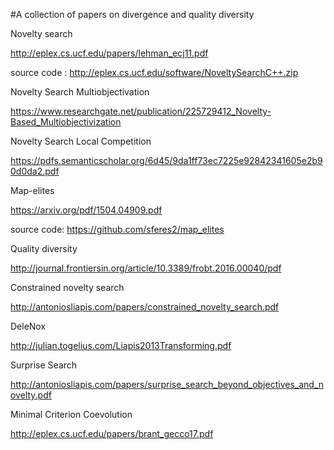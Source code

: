 #A collection of papers on divergence and quality diversity

Novelty search

http://eplex.cs.ucf.edu/papers/lehman_ecj11.pdf

source code : http://eplex.cs.ucf.edu/software/NoveltySearchC++.zip

Novelty Search Multiobjectivation

https://www.researchgate.net/publication/225729412_Novelty-Based_Multiobjectivization

Novelty Search Local Competition

https://pdfs.semanticscholar.org/6d45/9da1ff73ec7225e92842341605e2b90d0da2.pdf

Map-elites

https://arxiv.org/pdf/1504.04909.pdf

source code: https://github.com/sferes2/map_elites

Quality diversity

http://journal.frontiersin.org/article/10.3389/frobt.2016.00040/pdf

Constrained novelty search

http://antoniosliapis.com/papers/constrained_novelty_search.pdf

DeleNox

http://julian.togelius.com/Liapis2013Transforming.pdf

Surprise Search

http://antoniosliapis.com/papers/surprise_search_beyond_objectives_and_novelty.pdf

Minimal Criterion Coevolution

http://eplex.cs.ucf.edu/papers/brant_gecco17.pdf
